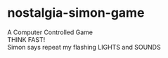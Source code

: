 # nostalgia-simon-game

A Computer Controlled Game<br/>
THINK FAST!<br/>Simon says repeat my flashing LIGHTS and SOUNDS
